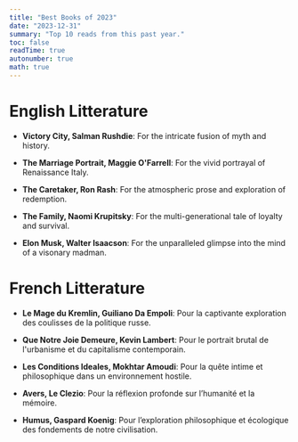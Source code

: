 ```yaml
---
title: "Best Books of 2023"
date: "2023-12-31"
summary: "Top 10 reads from this past year."
toc: false
readTime: true
autonumber: true
math: true
---
```


# English Litterature
* **Victory City, Salman Rushdie**: For the intricate fusion of myth and history.

* **The Marriage Portrait, Maggie O'Farrell**: For the vivid portrayal of Renaissance Italy.

* **The Caretaker, Ron Rash**: For the atmospheric prose and exploration of redemption.

* **The Family, Naomi Krupitsky**: For the multi-generational tale of loyalty and survival.

* **Elon Musk, Walter Isaacson**: For the unparalleled glimpse into the mind of a visonary madman.

# French Litterature
* **Le Mage du Kremlin, Guiliano Da Empoli**: Pour la captivante exploration des coulisses de la politique russe.

* **Que Notre Joie Demeure, Kevin Lambert**: Pour le portrait brutal de l'urbanisme et du capitalisme contemporain.

* **Les Conditions Ideales, Mokhtar Amoudi**: Pour la quête intime et philosophique dans un environnement hostile.

* **Avers, Le Clezio**: Pour la réflexion profonde sur l’humanité et la mémoire.

* **Humus, Gaspard Koenig**: Pour l’exploration philosophique et écologique des fondements de notre civilisation.